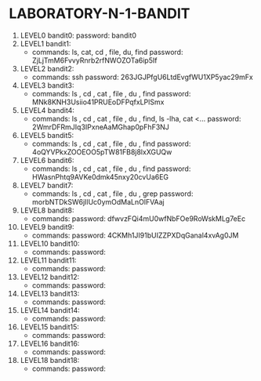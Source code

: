 # LABORATORY-N-1-BANDIT
1. LEVEL0 bandit0:
   password: bandit0
2. LEVEL1 bandit1:
   - commands: ls, cat, cd , file, du, find
   password: ZjLjTmM6FvvyRnrb2rfNWOZOTa6ip5If
3. LEVEL2 bandit2:
   - commands: ssh
   password: 263JGJPfgU6LtdEvgfWU1XP5yac29mFx
4. LEVEL3 bandit3:
   - commands: ls , cd , cat , file , du , find
   password: MNk8KNH3Usiio41PRUEoDFPqfxLPlSmx
5. LEVEL4 bandit4:
   - commands: ls , cd , cat , file , du , find, ls -lha, cat <...
   password: 2WmrDFRmJIq3IPxneAaMGhap0pFhF3NJ
6. LEVEL5 bandit5:
   - commands: ls , cd , cat , file , du , find
   password: 4oQYVPkxZOOEOO5pTW81FB8j8lxXGUQw
7. LEVEL6 bandit6:
   - commands: ls , cd , cat , file , du , find
   password: HWasnPhtq9AVKe0dmk45nxy20cvUa6EG
8. LEVEL7 bandit7:
   - commands: ls , cd , cat , file , du , grep
   password: morbNTDkSW6jIlUc0ymOdMaLnOlFVAaj
9. LEVEL8 bandit8:
   - commands:
   password: dfwvzFQi4mU0wfNbFOe9RoWskMLg7eEc
10. LEVEL9 bandit9:
    - commands:
    password: 4CKMh1JI91bUIZZPXDqGanal4xvAg0JM
11. LEVEL10 bandit10:
    - commands:
    password:
12. LEVEL11 bandit11:
    - commands:
   password:
13. LEVEL12 bandit12:
    - commands:
    password:
14. LEVEL13 bandit13:
    - commands:
    password:
15. LEVEL14 bandit14:
    - commands:
    password:
16. LEVEL15 bandit15:
    - commands:
    password:
17. LEVEL16 bandit16:
    - commands:
    password:
18. LEVEL18 bandit18:
    - commands:
    password:

